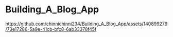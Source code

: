 # Building_A_Blog_App

https://github.com/chinnichinni234/Building_A_Blog_App/assets/140899279/73e17286-5a9e-41cb-bfc8-6ab33378f45f

